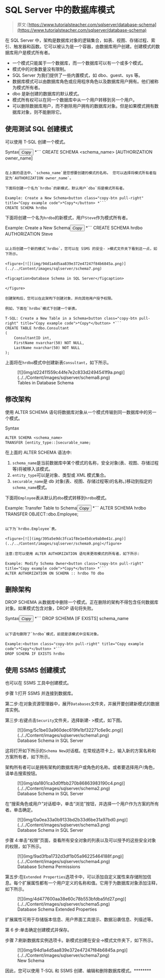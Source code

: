 # SQL Server 中的数据库模式

> 原文:[https://www.tutorialsteacher.com/sqlserver/database-schema](https://www.tutorialsteacher.com/sqlserver/database-schema)

在 SQL Server 中，架构是数据库对象的逻辑集合，如表、视图、存储过程、索引、触发器和函数。它可以被认为是一个容器，由数据库用户创建。创建模式的数据库用户是模式所有者。

*   一个模式只能属于一个数据库，而一个数据库可以有一个或多个模式。
*   模式中的对象数量没有限制。
*   SQL Server 为我们提供了一些内置模式，如 dbo、guest、sys 等。
*   数据库模式可以由数据库角色或应用程序角色以及数据库用户拥有。他们被称为模式所有者。
*   dbo 是新创建的数据库的默认模式。
*   模式所有权可以在同一个数据库中从一个用户转移到另一个用户。
*   可以删除数据库用户，而不删除用户拥有的数据库对象。但是如果模式拥有数据库对象，则不能删除它。

## 使用测试 SQL 创建模式

可以使用 T-SQL 创建一个模式。

Syntax<button class="copy-btn pull-right" title="Copy example code">*Copy*</button> *```
CREATE SCHEMA <schema_name> 
[AUTHORIZATION owner_name] 
```

在上面的语法中，`schema_name`是您想要创建的模式的名称。 您可以选择将模式所有者指定为`AUTHORIZATION owner_name`。

下面将创建一个名为`hrdbo`的新模式，默认用户`dbo`将是模式所有者。

Example: Create a New Schema<button class="copy-btn pull-right" title="Copy example code">*Copy*</button> *```
CREATE SCHEMA hrdbo 
```

下面将创建一个名为`hrdbo`的新模式，用户`Steve`作为模式所有者。

Example: Create a New Schema<button class="copy-btn pull-right" title="Copy example code">*Copy*</button> *```
CREATE SCHEMA hrdbo AUTHORIZATION Steve 
```

以上将创建一个新的模式`hrdbo`。您可以在 SSMS 的安全- >模式文件夹下看到这一点，如下所示。

<figure>[![](img/94d1a4d5aa839e372e47247f84b6845a.png)](../../Content/images/sqlserver/schema7.png)

<figcaption>Database Schema in SQL Server</figcaption>

</figure>

创建架构后，您可以在此架构下创建对象，并向其他用户授予权限。

例如，下面在`hrdbo`模式下创建一个新表。

T-SQL: Create a New Table in a Schema<button class="copy-btn pull-right" title="Copy example code">*Copy*</button> *```
CREATE TABLE hrdbo.Consultant
(  
    ConsultantID int,
    FirstName nvarchar(50) NOT NULL,  
    LastName nvarchar(50) NOT NULL
); 
```

上面将在`hrdbo`模式中创建新表`Consultant`，如下所示。

<figure>[![](img/d22411559c44fe7e2c833d2494541f9a.png)](../../Content/images/sqlserver/schema8.png)

<figcaption>Tables in Database Schema</figcaption>

</figure>

## 修改架构

使用 ALTER SCHEMA 语句将数据库对象从一个模式传输到同一数据库中的另一个模式。

Syntax

```
ALTER SCHEMA <schema_name>
TRANSFER [entity_type::]securable_name; 
```

在上面的 ALTER SCHEMA 语法中:

1.  `schema_name`是当前数据库中某个模式的名称，安全对象(表、视图、存储过程等)将被移入该模式。
2.  `entity_type`可以是对象、类型或 XML 模式集合。
3.  `securable_name`是 db 对象(表、视图、存储过程等)的名称。)移动到指定的`schema_name`模式。

下面将`Employee`表从默认的`dbo`模式转移到`hrdbo`模式。

Example: Transfer Table to Schema<button class="copy-btn pull-right" title="Copy example code">*Copy*</button> *```
ALTER SCHEMA hrdbo
TRANSFER OBJECT::dbo.Employee; 
```

以下为`hrdbo.Employee`表。

<figure>[![](img/395a5e9dc3fca1f8e1e45dce9ab8e41c.png)](../../Content/images/sqlserver/schema9.png)</figure>

注意:您可以使用 ALTER AUTHORIZATION 语句来更改模式的所有者，如下所示:

Example: Modify Schema Owner<button class="copy-btn pull-right" title="Copy example code">*Copy*</button> *```
ALTER AUTHORIZATION ON SCHEMA :: hrdbo TO dbo 
```

## 删除架构

DROP SCHEMA 从数据库中删除一个模式。正在删除的架构不得包含任何数据库对象。如果模式包含对象，DROP 语句将失败。

Syntax<button class="copy-btn pull-right" title="Copy example code">*Copy*</button> *```
DROP SCHEMA [IF EXISTS] schema_name 
```

以下语句删除了`hrdbo`模式，前提是该模式中没有对象。

Example:<button class="copy-btn pull-right" title="Copy example code">*Copy*</button> *```
DROP SCHEMA IF EXISTS hrdbo 
```

## 使用 SSMS 创建模式

也可以在 SSMS 工具中创建模式。

步骤 1:打开 SSMS 并连接到数据库。

第二步:在对象资源管理器中，展开`Databases`文件夹，并展开要创建新模式的数据库实例。

第三步:右键点击`Security`文件夹，选择新建- >模式，如下图。

<figure>[![](img/5c1be03a960dec619fe1bf32271c6e9c.png)](../../Content/images/sqlserver/schema1.png)

<figcaption>Database Schema in SQL Server</figcaption>

</figure>

这将打开如下所示的`Schema New`对话框。在常规选项卡上，输入新的方案名称和方案所有者，如下所示。

架构所有者可以是拥有架构的数据库用户或角色的名称。或者要选择用户/角色，请单击搜索按钮。

<figure>[![](img/da1801ca3d0ffbb270b86863983190c4.png)](../../Content/images/sqlserver/schema2.png)

<figcaption>Database Schema in SQL Server</figcaption>

</figure>

在“搜索角色或用户”对话框中，单击“浏览”按钮，并选择一个用户作为方案的所有者。单击确定。

<figure>[![](img/0a0ea33a0b9133bd2b33d6be31a97bd0.png)](../../Content/images/sqlserver/schema3.png)

<figcaption>Database Schema in SQL Server</figcaption>

</figure>

步骤 4:单击“权限”页面，查看所有安全对象的列表以及可以授予的这些安全对象的权限，如下所示。

<figure>[![](img/9ad3fba1732d3df1b05a96225464188f.png)](../../Content/images/sqlserver/schema4.png)

<figcaption>Database Schema Permissions</figcaption>

</figure>

第五步:在`Extended Properties`选项卡中，可以添加自定义属性来存储附加信息。每个扩展属性都有一个用户定义的名称和值。它用于为数据库对象添加注释，如下所示。

<figure>[![](img/4d477600aa38e60c78b553bfdba5fd27.png)](../../Content/images/sqlserver/schema5.png)

<figcaption>Database Schema Extended Properties</figcaption>

</figure>

扩展属性可用于存储版本信息、用户界面工具提示、数据沿袭信息、列描述等。

第 6 步:单击确定创建模式并保存。

步骤 7:刷新数据库实例选项卡。新模式创建在安全->模式文件夹下，如下所示。

<figure>[![](img/94d1a4d5aa839e372e47247f84b6845a.png)](../../Content/images/sqlserver/schema7.png)

<figcaption>New Schema</figcaption>

</figure>

因此，您可以使用 T-SQL 和 SSMS 创建、编辑和删除数据库模式。********